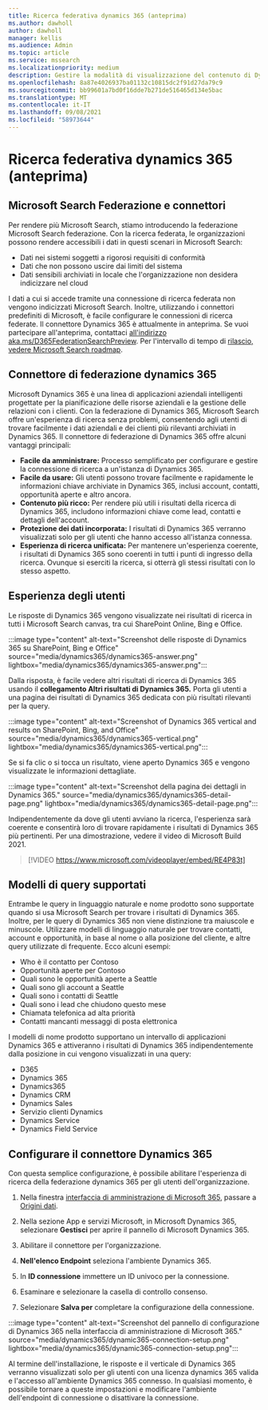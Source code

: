 ```yaml
---
title: Ricerca federativa dynamics 365 (anteprima)
ms.author: dawholl
author: dawholl
manager: kellis
ms.audience: Admin
ms.topic: article
ms.service: mssearch
ms.localizationpriority: medium
description: Gestire la modalità di visualizzazione del contenuto di Dynamics 365 nei risultati della ricerca
ms.openlocfilehash: 8a87e4026937ba01132c10815dc2f91d27da79c9
ms.sourcegitcommit: bb99601a7bd0f16dde7b271de516465d134e5bac
ms.translationtype: MT
ms.contentlocale: it-IT
ms.lasthandoff: 09/08/2021
ms.locfileid: "58973644"
---
```

# <a name="dynamics-365-federation-search-preview"></a>Ricerca federativa dynamics 365 (anteprima)

## <a name="microsoft-search-federation-and-connectors"></a>Microsoft Search Federazione e connettori

Per rendere più Microsoft Search, stiamo introducendo la federazione Microsoft Search federazione. Con la ricerca federata, le organizzazioni possono rendere accessibili i dati in questi scenari in Microsoft Search:

* Dati nei sistemi soggetti a rigorosi requisiti di conformità
* Dati che non possono uscire dai limiti del sistema
* Dati sensibili archiviati in locale che l'organizzazione non desidera indicizzare nel cloud

I dati a cui si accede tramite una connessione di ricerca federata non vengono indicizzati Microsoft Search. Inoltre, utilizzando i connettori predefiniti di Microsoft, è facile configurare le connessioni di ricerca federate. Il connettore Dynamics 365 è attualmente in anteprima. Se vuoi partecipare all'anteprima, contattaci [all'indirizzo aka.ms/D365FederationSearchPreview](https://aka.ms/D365FederationSearchPreview). Per l'intervallo di tempo di [rilascio, vedere Microsoft Search roadmap](https://www.microsoft.com/microsoft-365/roadmap?filters=Microsoft%20Search).

## <a name="dynamics-365-federation-connector"></a>Connettore di federazione dynamics 365

Microsoft Dynamics 365 è una linea di applicazioni aziendali intelligenti progettate per la pianificazione delle risorse aziendali e la gestione delle relazioni con i clienti. Con la federazione di Dynamics 365, Microsoft Search offre un'esperienza di ricerca senza problemi, consentendo agli utenti di trovare facilmente i dati aziendali e dei clienti più rilevanti archiviati in Dynamics 365. Il connettore di federazione di Dynamics 365 offre alcuni vantaggi principali:

* **Facile da amministrare:** Processo semplificato per configurare e gestire la connessione di ricerca a un'istanza di Dynamics 365.
* **Facile da usare:** Gli utenti possono trovare facilmente e rapidamente le informazioni chiave archiviate in Dynamics 365, inclusi account, contatti, opportunità aperte e altro ancora.
* **Contenuto più ricco:** Per rendere più utili i risultati della ricerca di Dynamics 365, includono informazioni chiave come lead, contatti e dettagli dell'account.
* **Protezione dei dati incorporata:** I risultati di Dynamics 365 verranno visualizzati solo per gli utenti che hanno accesso all'istanza connessa.
* **Esperienza di ricerca unificata:** Per mantenere un'esperienza coerente, i risultati di Dynamics 365 sono coerenti in tutti i punti di ingresso della ricerca. Ovunque si eserciti la ricerca, si otterrà gli stessi risultati con lo stesso aspetto.

## <a name="what-users-experience"></a>Esperienza degli utenti

Le risposte di Dynamics 365 vengono visualizzate nei risultati di ricerca in tutti i Microsoft Search canvas, tra cui SharePoint Online, Bing e Office.

:::image type="content" alt-text="Screenshot delle risposte di Dynamics 365 su SharePoint, Bing e Office" source="media/dynamics365/dynamics365-answer.png" lightbox="media/dynamics365/dynamics365-answer.png":::

Dalla risposta, è facile vedere altri risultati di ricerca di Dynamics 365 usando il **collegamento Altri risultati di Dynamics 365.** Porta gli utenti a una pagina dei risultati di Dynamics 365 dedicata con più risultati rilevanti per la query.

:::image type="content" alt-text="Screenshot of Dynamics 365 vertical and results on SharePoint, Bing, and Office" source="media/dynamics365/dynamics365-vertical.png" lightbox="media/dynamics365/dynamics365-vertical.png":::

Se si fa clic o si tocca un risultato, viene aperto Dynamics 365 e vengono visualizzate le informazioni dettagliate.

:::image type="content" alt-text="Screenshot della pagina dei dettagli in Dynamics 365." source="media/dynamics365/dynamics365-detail-page.png" lightbox="media/dynamics365/dynamics365-detail-page.png":::

Indipendentemente da dove gli utenti avviano la ricerca, l'esperienza sarà coerente e consentirà loro di trovare rapidamente i risultati di Dynamics 365 più pertinenti. Per una dimostrazione, vedere il video di Microsoft Build 2021.

> [!VIDEO https://www.microsoft.com/videoplayer/embed/RE4P83t]

## <a name="supported-query-patterns"></a>Modelli di query supportati

Entrambe le query in linguaggio naturale e nome prodotto sono supportate quando si usa Microsoft Search per trovare i risultati di Dynamics 365. Inoltre, per le query di Dynamics 365 non viene distinzione tra maiuscole e minuscole. Utilizzare modelli di linguaggio naturale per trovare contatti, account e opportunità, in base al nome o alla posizione del cliente, e altre query utilizzate di frequente. Ecco alcuni esempi:

* Who è il contatto per Contoso
* Opportunità aperte per Contoso
* Quali sono le opportunità aperte a Seattle
* Quali sono gli account a Seattle
* Quali sono i contatti di Seattle
* Quali sono i lead che chiudono questo mese
* Chiamata telefonica ad alta priorità
* Contatti mancanti messaggi di posta elettronica

I modelli di nome prodotto supportano un intervallo di applicazioni Dynamics 365 e attiveranno i risultati di Dynamics 365 indipendentemente dalla posizione in cui vengono visualizzati in una query:

* D365
* Dynamics 365
* Dynamics365
* Dynamics CRM
* Dynamics Sales
* Servizio clienti Dynamics
* Dynamics Service
* Dynamics Field Service

## <a name="configure-the-dynamics-365-connector"></a>Configurare il connettore Dynamics 365

Con questa semplice configurazione, è possibile abilitare l'esperienza di ricerca della federazione dynamics 365 per gli utenti dell'organizzazione.

1. Nella finestra [interfaccia di amministrazione di Microsoft 365](https://admin.microsoft.com), passare a [Origini dati](https://admin.microsoft.com/Adminportal/Home#/MicrosoftSearch/connectors).

2. Nella sezione App e servizi Microsoft, in Microsoft Dynamics 365, selezionare **Gestisci** per aprire il pannello di Microsoft Dynamics 365.

3. Abilitare il connettore per l'organizzazione.

4. **Nell'elenco Endpoint** seleziona l'ambiente Dynamics 365.

5. In **ID connessione** immettere un ID univoco per la connessione.

6. Esaminare e selezionare la casella di controllo consenso.

7. Selezionare **Salva per** completare la configurazione della connessione.

:::image type="content" alt-text="Screenshot del pannello di configurazione di Dynamics 365 nella interfaccia di amministrazione di Microsoft 365." source="media/dynamics365/dynamic365-connection-setup.png" lightbox="media/dynamics365/dynamic365-connection-setup.png":::

Al termine dell'installazione, le risposte e il verticale di Dynamics 365 verranno visualizzati solo per gli utenti con una licenza dynamics 365 valida e l'accesso all'ambiente Dynamics 365 connesso. In qualsiasi momento, è possibile tornare a queste impostazioni e modificare l'ambiente dell'endpoint di connessione o disattivare la connessione.
